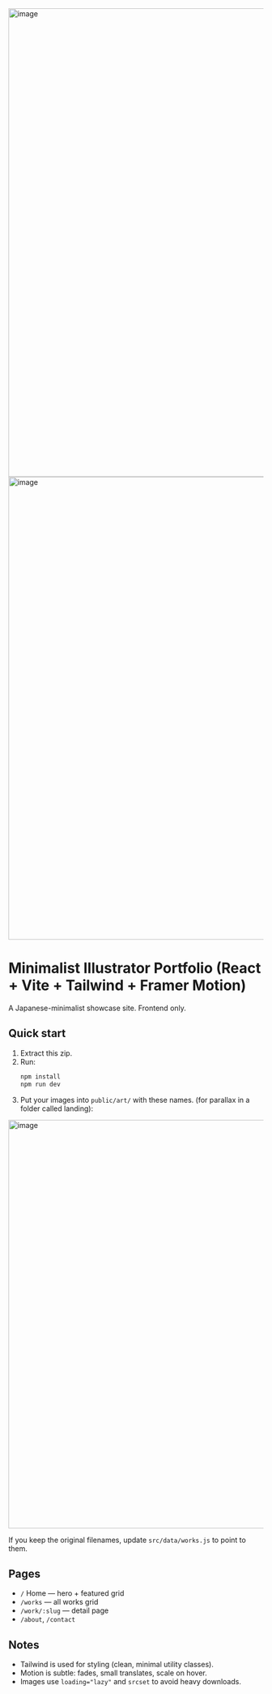 <img width="1879" height="923" alt="image" src="https://github.com/user-attachments/assets/d8f80423-6cb0-4d83-9759-8649f9327b7c" />
<img width="1863" height="912" alt="image" src="https://github.com/user-attachments/assets/e203d5ed-df8d-4057-b289-5d2216a1b647" />



# Minimalist Illustrator Portfolio (React + Vite + Tailwind + Framer Motion)

A Japanese-minimalist showcase site. Frontend only.

## Quick start
1. Extract this zip.
2. Run:
   ```bash
   npm install
   npm run dev
   ```
3. Put your images into `public/art/` with these names. (for parallax in a folder called landing):
<img width="572" height="805" alt="image" src="https://github.com/user-attachments/assets/224980f2-f09a-48e4-9148-31973fc56911" />



If you keep the original filenames, update `src/data/works.js` to point to them.

## Pages
- `/` Home — hero + featured grid
- `/works` — all works grid
- `/work/:slug` — detail page
- `/about`, `/contact`

## Notes
- Tailwind is used for styling (clean, minimal utility classes).
- Motion is subtle: fades, small translates, scale on hover.
- Images use `loading="lazy"` and `srcset` to avoid heavy downloads.
